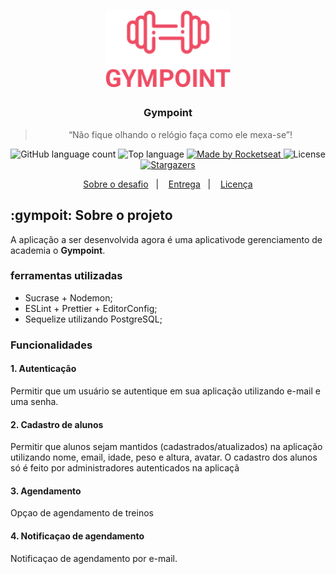 <h1 align="center">
  <img alt="Gympoint" title="Gympoint" src=".github/logo.png" width="200px" />
</h1>

<h3 align="center">
      Gympoint
</h3>

<blockquote align="center">“Não fique olhando o relógio faça como ele mexa-se”!</blockquote>

<p align="center">
  <img alt="GitHub language count" src="https://img.shields.io/github/languages/count/commonality/readme-inspector.svg">
  <img alt="Top language" src="https://img.shields.io/github/languages/top/commonality/readme-inspector.svg">

  <a href="https://rocketseat.com.br">
    <img alt="Made by Rocketseat" src="https://img.shields.io/badge/made%20by-Rocketseat-%2304D361">
  </a>

  <img alt="License" src="https://img.shields.io/badge/license-MIT-%2304D361">

  <a href="https://github.com/Rocketseat/bootcamp-gostack-desafio-02/stargazers">
    <img alt="Stargazers" src="https://img.shields.io/github/stars/rocketseat/bootcamp-gostack-desafio-02?style=social">
  </a>
</p>

<p align="center">
  <a href="#rocket-sobre-o-desafio">Sobre o desafio</a>&nbsp;&nbsp;&nbsp;|&nbsp;&nbsp;&nbsp;
  <a href="#-entrega">Entrega</a>&nbsp;&nbsp;&nbsp;|&nbsp;&nbsp;&nbsp;
  <a href="#memo-licença">Licença</a>
</p>

## :gympoit: Sobre o projeto

A aplicação a ser desenvolvida agora é uma aplicativode gerenciamento de academia o **Gympoint**.

### ferramentas utilizadas

- Sucrase + Nodemon;
- ESLint + Prettier + EditorConfig;
- Sequelize utilizando PostgreSQL;

### Funcionalidades

#### 1. Autenticação

Permitir que um usuário se autentique em sua aplicação utilizando e-mail e uma senha.

#### 2. Cadastro de alunos

Permitir que alunos sejam mantidos (cadastrados/atualizados) na aplicação utilizando nome, email, idade, peso e altura, avatar.
O cadastro dos alunos só é feito por administradores autenticados na aplicaçã

#### 3. Agendamento

Opçao de agendamento de treinos

#### 4. Notificaçao de agendamento

Notificaçao de agendamento por e-mail.





